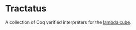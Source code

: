 # Tractatus

A collection of Coq verified interpreters for the
[lambda cube](https://en.wikipedia.org/wiki/Lambda_cube).


